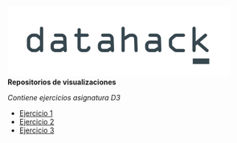 
![](/img/logotrans.png)   **Repositorios de visualizaciones**

*Contiene ejercicios asignatura D3*

+ [Ejercicio 1](/Ej.1/esquema.html)
+ [Ejercicio 2](/Ej.2/index.html)
+ [Ejercicio 3](/Ej.2/index2.html)
